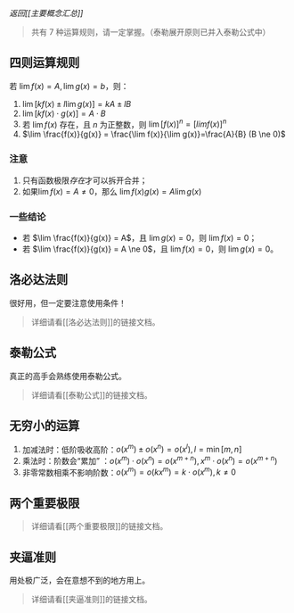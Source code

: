 *返回[[主要概念汇总]]*

> 共有 $7$ 种运算规则，请一定掌握。（泰勒展开原则已并入泰勒公式中）

## 四则运算规则

若 $\lim f(x) = A, \lim g(x) = b$，则：

1. $\lim [kf(x)\pm l\lim g(x)]=kA \pm lB$
2. $\lim [kf(x) \cdot g(x)]=A\cdot B$
3. 若 $\lim f(x)$ 存在，且 $n$ 为正整数，则 $\lim [f(x)]^n = [lim f(x)]^n$
4. $\lim \frac{f(x)}{g(x)} = \frac{\lim f(x)}{\lim g(x)}=\frac{A}{B} (B \ne 0)$

### 注意
1. 只有函数极限*存在*才可以拆开合并；
2. 如果$\lim f(x)=A \ne 0$，那么 $\lim f(x)g(x)=A\lim g(x)$

### 一些结论

- 若 $\lim \frac{f(x)}{g(x)} = A$，且 $\lim g(x) = 0$，则 $\lim f(x) = 0$；
- 若 $\lim \frac{f(x)}{g(x)} = A \ne 0$，且 $\lim f(x) = 0$，则 $\lim g(x) = 0$。

## 洛必达法则

很好用，但一定要注意使用条件！

> 详细请看[[洛必达法则]]的链接文档。

## 泰勒公式

真正的高手会熟练使用泰勒公式。

> 详细请看[[泰勒公式]]的链接文档。

## 无穷小的运算

1. 加减法时：低阶吸收高阶：$o(x^m) \pm o(x^n) = o(x^l), l = \min [m, n]$
2. 乘法时：阶数会“累加” ：$o(x^m) \cdot o(x^n) = o(x^{m+n}), x^m \cdot o(x^n) = o(x^{m+n})$
3. 非零常数相乘不影响阶数：$o(x^m) = o(kx^m) = k \cdot o(x^m), k \ne 0$

## 两个重要极限

> 详细请看[[两个重要极限]]的链接文档。


## 夹逼准则

用处极广泛，会在意想不到的地方用上。

> 详细请看[[夹逼准则]]的链接文档。
